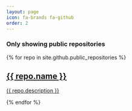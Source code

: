 ```yaml
---
layout: page
icon: fa-brands fa-github
order: 2
---
```


### Only showing public repositories

<div id="post-list" class="flex-grow-1 px-xl-1">
  {% for repo in site.github.public_repositories %}
  <article class="card-wrapper card">
    <a href="{{ repo.html_url }}" target="_blank" class="post-preview row g-0 flex-md-row-reverse">
      <div class="col-md-12">
        <div class="card-body">
          <h1 class="card-title my-2 mt-md-0">{{ repo.name }}</h1>
          <div class="card-text content mt-0 mb-3">
            <p>{{ repo.description }}</p>
          </div>
        </div>
      </div>
    </a>
  </article>
  {% endfor %}
</div>
